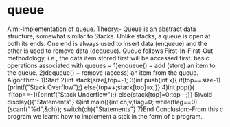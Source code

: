 # queue
Aim:-Implementation of queue.
Theory:-
        Queue is an abstract data structure, somewhat similar to Stacks. Unlike stacks, a queue is open at both its ends. One end is always used to insert data (enqueue) and the other is used to remove data (dequeue). Queue follows First-In-First-Out methodology, i.e., the data item stored first will be accessed first.
        basic operations associated with queues −
                  1)enqueue() − add (store) an item to the queue.
                  2)dequeue() − remove (access) an item from the queue.
Algorithm:-
            1)Start
            2)int stack[size],top=-1;
            3)int push(int x){
                      if(top==size-1){printf("Stack Overflow");}
	                    else{top++;stack[top]=x;}}
            4)int pop(){
                      if(top==-1){printf("Stack Underflow");}
                      else{stack[top]=0;top--;}}
            5)void display(){"Statements"}
            6)int main(){int ch,v,flag=0;
                        while(flag==0){scanf("%d",&ch)};
                        switch(ch){"Statements"}
            7)End
Conclusion:-From this c program we learnt how to implement a stck in the form of c program.
